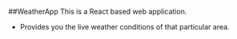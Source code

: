 ##WeatherApp
This is a React based  web application.
 
- Provides you the live weather conditions of that particular area.
